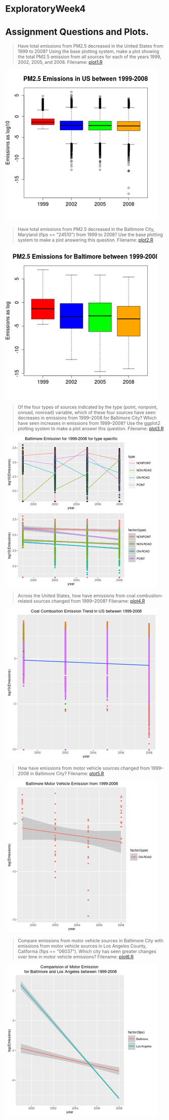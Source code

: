 # ExploratoryWeek4
# Assignment Questions and Plots.

 >   Have total emissions from PM2.5 decreased in the United States from 1999 to 2008? Using the base plotting system, 
 make a plot showing the total PM2.5 emission from all sources for each of the years 1999, 2002, 2005, and 2008. Filename: [plot1.R](https://github.com/bilimale/ExploratoryWeek4/plot1.R)

![Image](plot1.png?raw=true)

>   Have total emissions from PM2.5 decreased in the Baltimore City, Maryland (fips == "24510") from 1999 to 2008? 
Use the base plotting system to make a plot answering this question.
Filename: [plot2.R](https://github.com/bilimale/ExploratoryWeek4/plot2.R)

![Image](plot2.png?raw=true)

>  Of the four types of sources indicated by the type (point, nonpoint, onroad, nonroad) variable, 
which of these four sources have seen decreases in emissions from 1999–2008 for Baltimore City? Which have seen increases in emissions from 1999–2008? Use the ggplot2 plotting system to make a plot answer this question.
Filename: [plot3.R](https://github.com/bilimale/ExploratoryWeek4/plot3.R) 

![Image](plot3.png?raw=true)

>  Across the United States, how have emissions from coal combustion-related sources changed from 1999–2008?
Filename: [plot4.R](https://github.com/bilimale/ExploratoryWeek4/plot4.R)

![Image](plot4.png?raw=true)

>  How have emissions from motor vehicle sources changed from 1999–2008 in Baltimore City?
Filename: [plot5.R](https://github.com/bilimale/ExploratoryWeek4/plot5.R)

![Image](plot5.png?raw=true)

>  Compare emissions from motor vehicle sources in Baltimore City with emissions from motor vehicle sources in Los Angeles County, California (fips == "06037"). Which city has seen greater changes over time in motor vehicle emissions?
Filename: [plot6.R](https://github.com/bilimale/ExploratoryWeek4/plot6.R)

![Image](plot6.png?raw=true)
